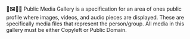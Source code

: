 📢️🖼️👤️💾️ Public Media Gallery is a specification for an area of ones public profile where images, videos, and audio pieces are displayed. These are specifically media files that represent the person/group. All media in this gallery must be either Copyleft or Public Domain.
